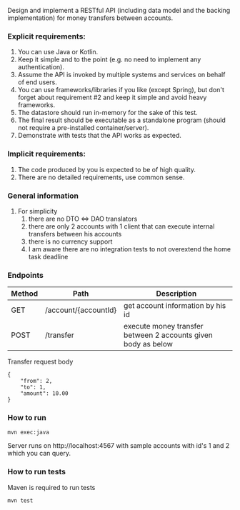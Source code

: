 Design and implement a RESTful API (including data model and the backing implementation) for
money transfers between accounts.
### Explicit requirements:
1. You can use Java or Kotlin.
2. Keep it simple and to the point (e.g. no need to implement any authentication).
3. Assume the API is invoked by multiple systems and services on behalf of end users.
4. You can use frameworks/libraries if you like (except Spring), but don't forget about
requirement #2 and keep it simple and avoid heavy frameworks.
5. The datastore should run in-memory for the sake of this test.
6. The final result should be executable as a standalone program (should not require a
pre-installed container/server).
7. Demonstrate with tests that the API works as expected.
### Implicit requirements:
1. The code produced by you is expected to be of high quality.
2. There are no detailed requirements, use common sense.

### General information
1. For simplicity
   1. there are no DTO <=> DAO translators
   2. there are only 2 accounts with 1 client that can execute internal transfers between his accounts
   3. there is no currency support
   4. I am aware there are no integration tests to not overextend the home task deadline

### Endpoints
| Method | Path | Description |
| -----------| ------ | ------ |
| GET | /account/{accountId} | get account information by his id | 
| POST | /transfer | execute money transfer between 2 accounts given body as below | 

Transfer request body
```
{
    "from": 2,
    "to": 1,
    "amount": 10.00
}
```

### How to run
```
mvn exec:java
```

Server runs on http://localhost:4567 with sample accounts with id's 1 and 2 which you can query.

### How to run tests
Maven is required to run tests
```
mvn test
```